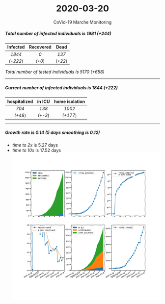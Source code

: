<div align='center'>

# 2020-03-20
CoVid-19 Marche Monitoring
</div>

##### Total number of infected individuals is 1981 (+244)
Infected | Recovered | Dead
:---: | :---: | :---:
*1844* | *0* | *137*
*(+222*) | *(+0*) | (*+22*)

*Total number of tested individuals is 5170 (+658)*
***
##### Current number of infected individuals is 1844 (+222)
hospitalized | in ICU | home isolation
:---: | :---: | :---:
*704* |*138* |*1002*
*(+48*) |*(+-3*) |*(+177*)
***
##### Growth rate is 0.14 (5 days smoothing is 0.12)
- *time to 2x* is 5.27 days
- *time to 10x* is 17.52 days
![stats][stats]

[stats]: stats_Marche.png
